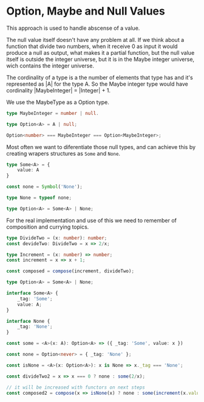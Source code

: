 # Option, Maybe and Null Values

This approach is used to handle abscense of a value.

The null value itself doesn't have any problem at all. If we think about a function that divide two numbers, when it receive 0 as input it would produce a null as output,
what makes it a partial function, but the null value itself is outside the integer universe, but it is in the Maybe integer universe, wich contains the integer universe.

The cordinality of a type is a the number of elements that type has and it's represented as |A| for the type A. So the Maybe integer type would have
cordinality |MaybeInteger| = |Integer| + 1.

We use the MaybeType as a Option type.

```typescript
type MaybeInteger = number | null.

type Option<A> = A | null;

Option<number> === MaybeInteger === Option<MaybeInteger>;
```

Most often we want to diferentiate those null types, and can achieve this by creating wrapers structures as `Some` and `None`.

```typescript
type Some<A> = {
    value: A
}

const none = Symbol('None');

type None = typeof none;

type Option<A> = Some<A> | None;
```


For the real implementation and use of this we need to remember of composition and currying topics.

```typescript
type DivideTwo = (x: number): number;
const devideTwo: DivideTwo = x => 2/x;

type Increment = (x: number) => number;
const increment = x => x + 1;

const composed = compose(increment, divideTwo);

type Option<A> = Some<A> | None;

interface Some<A> {
    _tag: 'Some';
    value: A;
}

interface None {
    _tag: 'None';
}

const some = <A>(x: A): Option<A> => ({ _tag: 'Some', value: x })

const none = Option<never> = { _tag: 'None' };

const isNone = <A>(x: Option<A>): x is None => x._tag === 'None';

const divideTwo2 = x => x === 0 ? none : some(2/x);

// it will be increased with functors on next steps
const composed2 = compose(x => isNone(x) ? none : some(increment(x.value)), divide2);
```
